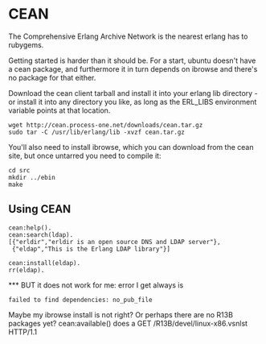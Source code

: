 CEAN
====

The Comprehensive Erlang Archive Network is the nearest erlang has to
rubygems.

Getting started is harder than it should be. For a start, ubuntu doesn't
have a cean package, and furthermore it in turn depends on ibrowse and
there's no package for that either.

Download the cean client tarball and install it into your erlang lib
directory - or install it into any directory you like, as long as the
ERL_LIBS environment variable points at that location.

    wget http://cean.process-one.net/downloads/cean.tar.gz
    sudo tar -C /usr/lib/erlang/lib -xvzf cean.tar.gz

You'll also need to install ibrowse, which you can download from the cean
site, but once untarred you need to compile it:

    cd src
    mkdir ../ebin
    make

Using CEAN
----------

    cean:help().
    cean:search(ldap).
    [{"erldir","erldir is an open source DNS and LDAP server"},
     {"eldap","This is the Erlang LDAP library"}]

    cean:install(eldap).
    rr(eldap).

*** BUT it does not work for me: error I get always is

    failed to find dependencies: no_pub_file

Maybe my ibrowse install is not right? Or perhaps there are no R13B packages
yet? cean:available() does a
GET /R13B/devel/linux-x86.vsnlst HTTP/1.1
